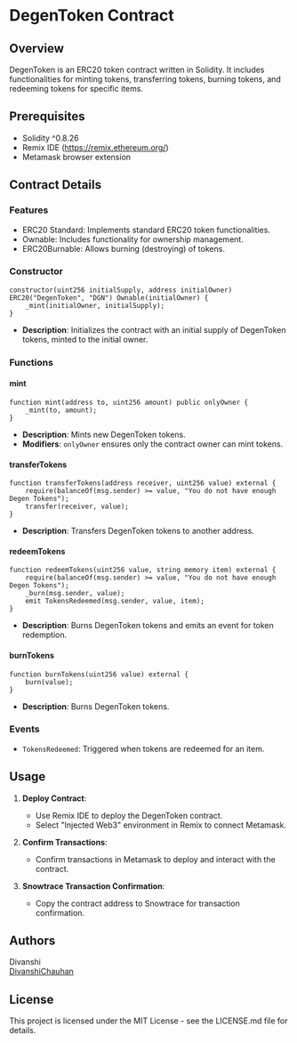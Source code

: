 
# DegenToken Contract

## Overview
DegenToken is an ERC20 token contract written in Solidity. It includes functionalities for minting tokens, transferring tokens, burning tokens, and redeeming tokens for specific items.

## Prerequisites

- Solidity ^0.8.26
- Remix IDE (https://remix.ethereum.org/)
- Metamask browser extension

## Contract Details

### Features
- ERC20 Standard: Implements standard ERC20 token functionalities.
- Ownable: Includes functionality for ownership management.
- ERC20Burnable: Allows burning (destroying) of tokens.

### Constructor
```solidity
constructor(uint256 initialSupply, address initialOwner) ERC20("DegenToken", "DGN") Ownable(initialOwner) {
    _mint(initialOwner, initialSupply);
}
```
- **Description**: Initializes the contract with an initial supply of DegenToken tokens, minted to the initial owner.

### Functions

#### mint
```solidity
function mint(address to, uint256 amount) public onlyOwner {
    _mint(to, amount);
}
```
- **Description**: Mints new DegenToken tokens.
- **Modifiers**: `onlyOwner` ensures only the contract owner can mint tokens.

#### transferTokens
```solidity
function transferTokens(address receiver, uint256 value) external {
    require(balanceOf(msg.sender) >= value, "You do not have enough Degen Tokens");
    transfer(receiver, value);
}
```
- **Description**: Transfers DegenToken tokens to another address.

#### redeemTokens
```solidity
function redeemTokens(uint256 value, string memory item) external {
    require(balanceOf(msg.sender) >= value, "You do not have enough Degen Tokens");
    _burn(msg.sender, value);
    emit TokensRedeemed(msg.sender, value, item);
}
```
- **Description**: Burns DegenToken tokens and emits an event for token redemption.

#### burnTokens
```solidity
function burnTokens(uint256 value) external {
    burn(value);
}
```
- **Description**: Burns DegenToken tokens.

### Events
- `TokensRedeemed`: Triggered when tokens are redeemed for an item.

## Usage

1. **Deploy Contract**:
   - Use Remix IDE to deploy the DegenToken contract.
   - Select "Injected Web3" environment in Remix to connect Metamask.

2. **Confirm Transactions**:
   - Confirm transactions in Metamask to deploy and interact with the contract.

3. **Snowtrace Transaction Confirmation**:
   - Copy the contract address to Snowtrace for transaction confirmation.

## Authors
Divanshi  
[DivanshiChauhan](https://github.com/DivanshiChauhan)

## License
This project is licensed under the MIT License - see the LICENSE.md file for details.


